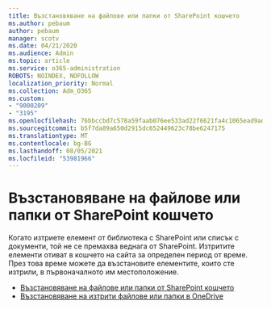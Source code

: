 ```yaml
---
title: Възстановяване на файлове или папки от SharePoint кошчето
ms.author: pebaum
author: pebaum
manager: scotv
ms.date: 04/21/2020
ms.audience: Admin
ms.topic: article
ms.service: o365-administration
ROBOTS: NOINDEX, NOFOLLOW
localization_priority: Normal
ms.collection: Adm_O365
ms.custom:
- "9000209"
- "3195"
ms.openlocfilehash: 76bbccbd7c578a59faab076ee533ad22f6621fa4c1065ead9adce091acb0ef51
ms.sourcegitcommit: b5f7da89a650d2915dc652449623c78be6247175
ms.translationtype: MT
ms.contentlocale: bg-BG
ms.lasthandoff: 08/05/2021
ms.locfileid: "53981966"
---
```

# <a name="restore-files-or-folders-from-the-sharepoint-recycle-bin"></a>Възстановяване на файлове или папки от SharePoint кошчето 

Когато изтриете елемент от библиотека с SharePoint или списък с документи, той не се премахва веднага от SharePoint. Изтритите елементи отиват в кошчето на сайта за определен период от време. През това време можете да възстановите елементите, които сте изтрили, в първоначалното им местоположение.

- [Възстановяване на файлове или папки от SharePoint кошчето](https://support.office.com/article/Restore-items-in-the-Recycle-Bin-of-a-SharePoint-site-6df466b6-55f2-4898-8d6e-c0dff851a0be)
- [Възстановяване на изтрити файлове или папки в OneDrive](https://support.office.com/article/restore-deleted-files-or-folders-in-onedrive-949ada80-0026-4db3-a953-c99083e6a84f)
